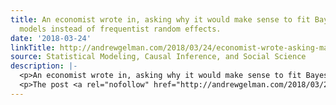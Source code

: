 ```yaml
---
title: An economist wrote in, asking why it would make sense to fit Bayesian hierarchical
  models instead of frequentist random effects.
date: '2018-03-24'
linkTitle: http://andrewgelman.com/2018/03/24/economist-wrote-asking-make-sense-fit-bayesian-hierarchical-models-instead-frequentist-random-effects/
source: Statistical Modeling, Causal Inference, and Social Science
description: |-
  <p>An economist wrote in, asking why it would make sense to fit Bayesian hierarchical models instead of frequentist random effects. My reply: Short answer is that anything Bayesian can be done non-Bayesianly: just take some summary of the posterior distribution, call it an &#8220;estimator,&#8221; and there you go. Non-Bayesian can be regularized, it can use [&#8230;]</p>
  <p>The post <a rel="nofollow" href="http://andrewgelman.com/2018/03/24/economist-wrote-asking-make-sense-fit-bayesian-hierarc
---
```

